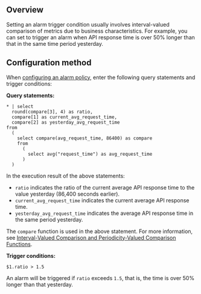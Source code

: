## Overview

Setting an alarm trigger condition usually involves interval-valued comparison of metrics due to business characteristics. For example, you can set to trigger an alarm when API response time is over 50% longer than that in the same time period yesterday.





## Configuration method

When [configuring an alarm policy](https://intl.cloud.tencent.com/document/product/614/39574), enter the following query statements and trigger conditions:

**Query statements:**

```
* | select 
  round(compare[3], 4) as ratio, 
  compare[1] as current_avg_request_time, 
  compare[2] as yesterday_avg_request_time 
from 
  (
    select compare(avg_request_time, 86400) as compare 
    from 
      (
        select avg("request_time") as avg_request_time
      )
  )
```
In the execution result of the above statements:

* `ratio` indicates the ratio of the current average API response time to the value yesterday (86,400 seconds earlier).
* `current_avg_request_time` indicates the current average API response time.
* `yesterday_avg_request_time` indicates the average API response time in the same period yesterday.

The `compare` function is used in the above statement. For more information, see [Interval-Valued Comparison and Periodicity-Valued Comparison Functions](https://intl.cloud.tencent.com/document/product/614/43575).



**Trigger conditions:**

```
$1.ratio > 1.5
```

An alarm will be triggered if `ratio` exceeds `1.5`, that is, the time is over 50% longer than that yesterday.
